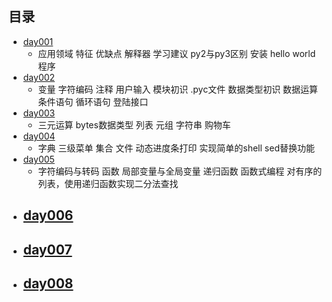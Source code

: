 ## 目录 ##
- [day001](https://github.com/liuxingrichu/python_lesson_notes/blob/master/basic/day001.md)
	- 应用领域 特征 优缺点 解释器 学习建议 py2与py3区别 安装 hello world程序
- [day002](https://github.com/liuxingrichu/python_lesson_notes/blob/master/basic/day002.md)
	- 变量 字符编码 注释 用户输入 模块初识 .pyc文件 数据类型初识 数据运算 条件语句 循环语句 登陆接口
- [day003](https://github.com/liuxingrichu/python_lesson_notes/blob/master/basic/day003.md)
	- 三元运算 bytes数据类型 列表 元组 字符串 购物车
- [day004](https://github.com/liuxingrichu/python_lesson_notes/blob/master/basic/day004.md)
	- 字典 三级菜单 集合 文件 动态进度条打印 实现简单的shell sed替换功能
- [day005](https://github.com/liuxingrichu/python_lesson_notes/blob/master/basic/day005.md)
	-  字符编码与转码 函数 局部变量与全局变量 递归函数 函数式编程 对有序的列表，使用递归函数实现二分法查找 	
- [day006](https://github.com/liuxingrichu/python_lesson_notes/blob/master/basic/day006.md)
	- 
- [day007](https://github.com/liuxingrichu/python_lesson_notes/blob/master/basic/day007.md)
	- 
- [day008](https://github.com/liuxingrichu/python_lesson_notes/blob/master/basic/day008.md)
	- 